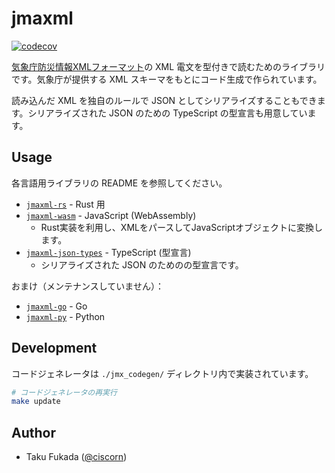 # jmaxml

[![codecov](https://codecov.io/gh/MIERUNE/jmaxml/graph/badge.svg?token=6B5BdIgBeG)](https://codecov.io/gh/MIERUNE/jmaxml)

[気象庁防災情報XMLフォーマット](https://xml.kishou.go.jp/)の XML 電文を型付きで読むためのライブラリです。気象庁が提供する XML スキーマをもとにコード生成で作られています。

読み込んだ XML を独自のルールで JSON としてシリアライズすることもできます。シリアライズされた JSON のための TypeScript の型宣言も用意しています。

## Usage

各言語用ライブラリの README を参照してください。

- [`jmaxml-rs`](./jmaxml-rs/) - Rust 用
- [`jmaxml-wasm`](./jmaxml-wasm/) - JavaScript (WebAssembly)
    - Rust実装を利用し、XMLをパースしてJavaScriptオブジェクトに変換します。
- [`jmaxml-json-types`](./jmaxml-json-types/) - TypeScript (型宣言)
    - シリアライズされた JSON のためのの型宣言です。

おまけ（メンテナンスしていません）：

- [`jmaxml-go`](./jmaxml-go/) - Go
- [`jmaxml-py`](./jmaxml-py/) - Python

## Development

コードジェネレータは `./jmx_codegen/` ディレクトリ内で実装されています。

```bash
# コードジェネレータの再実行
make update
```

## Author

- Taku Fukada ([@ciscorn](https://github.com/ciscorn))
